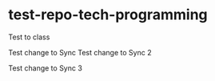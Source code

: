 # test-repo-tech-programming
Test to class


Test change to Sync
Test change to Sync 2

Test change to Sync 3

